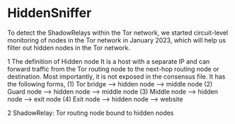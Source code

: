# HiddenSniffer
To detect the ShadowRelays within the Tor network, we started circuit-level monitoring of nodes in the Tor network in January 2023, which will help us filter out hidden nodes in the Tor network.

1 The definition of Hidden node
It is a host with a separate IP and can forward traffic from the Tor routing node to the next-hop routing node or destination. Most importantly, it is not exposed in the consensus file. It has the following forms,
(1) Tor bridge --> hidden node --> middle node
(2) Guard node --> hidden node --> middle node
(3) Middle node --> hidden node --> exit node
(4) Exit node --> hidden node --> website

2 ShadowRelay: Tor routing node bound to hidden nodes
